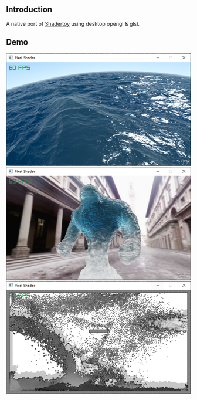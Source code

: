 ## Introduction
A native port of [Shadertoy](https://www.shadertoy.com/) using desktop opengl & glsl.

## Demo
![image](/src/shaders/res/seascape.png)  
![image](/src/shaders/res/ocean-elf.png)  
![image](/src/shaders/res/foamy-anger.png)  
